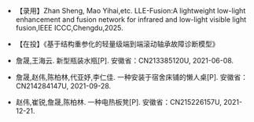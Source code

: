- 【录用】Zhan Sheng, Mao Yihai,etc. LLE-Fusion:A lightweight low-light enhancement and fusion network for infrared and low-light visible light fusion,IEEE ICCC,Chengdu,2025.

- 【在投】《基于结构重参化的轻量级端到端滚动轴承故障诊断模型》

- 詹晟,王海云. 新型瓶装水瓶[P]. 安徽省：CN213385120U, 2021-06-08.
- 詹晟,赵伟,陈柏林,代亚妤,李仁佳. 一种安装于宿舍床铺的懒人桌[P]. 安徽省：CN214284147U, 2021-09-28.
- 赵伟,崔锐,詹晟,陈柏林. 一种电热板凳[P]. 安徽省：CN215226157U, 2021-12-21.


